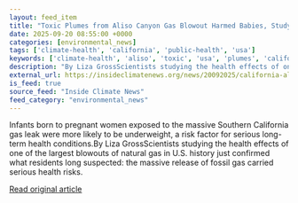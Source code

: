```yaml
---
layout: feed_item
title: "Toxic Plumes from Aliso Canyon Gas Blowout Harmed Babies, Study Shows"
date: 2025-09-20 08:55:00 +0000
categories: [environmental_news]
tags: ['climate-health', 'california', 'public-health', 'usa']
keywords: ['climate-health', 'aliso', 'toxic', 'usa', 'plumes', 'california', 'public-health']
description: "By Liza GrossScientists studying the health effects of one of the largest blowouts of natural gas in U"
external_url: https://insideclimatenews.org/news/20092025/california-aliso-canyon-gas-leak-harmed-babies/
is_feed: true
source_feed: "Inside Climate News"
feed_category: "environmental_news"
---
```


Infants born to pregnant women exposed to the massive Southern California gas leak were more likely to be underweight, a risk factor for serious long-term health conditions.By Liza GrossScientists studying the health effects of one of the largest blowouts of natural gas in U.S. history just confirmed what residents long suspected: the massive release of fossil gas carried serious health risks.

[Read original article](https://insideclimatenews.org/news/20092025/california-aliso-canyon-gas-leak-harmed-babies/)
